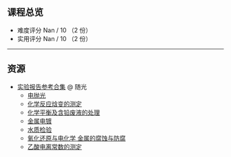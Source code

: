 ## 课程总览  
- 难度评分 Nan / 10 （2 份）  
- 实用评分 Nan / 10 （2 份）  

---

## 资源 
- [实验报告参考合集](https://file.uhsea.com/2403/7e7b58a14523a739bd3ef68cc59838f9U3.zip) @ 随光  
    - [电抛光](https://file.uhsea.com/2403/f4f4a766587f5c652e5f3469bc2bbd53XH.pdf)
    - [化学反应焓变的测定](https://file.uhsea.com/2403/b736bad2870e7fa73c997e2281838a5fSS.pdf)
    - [化学平衡及含铅废液的处理](https://file.uhsea.com/2403/2387429222c14a1b35b05fc198055a46IL.pdf)
    - [金属电镀](https://file.uhsea.com/2403/9251865bb4cfa5dd9f71f35bb1f297568C.pdf)
    - [水质检验](https://file.uhsea.com/2403/6db79803257d101ccc274a1e728da48e7C.pdf)
    - [氧化还原与电化学 金属的腐蚀与防腐](https://file.uhsea.com/2403/e2f5b8af865594d4b49cfb0f72690385XL.pdf)
    - [乙酸电离常数的测定](https://file.uhsea.com/2403/7e484795df34a5090737d5663eb922511S.pdf)  